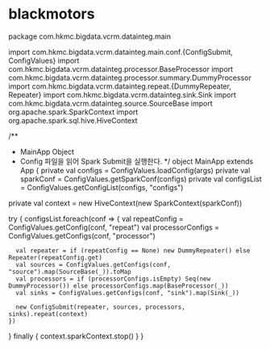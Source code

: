 # blackmotors

package com.hkmc.bigdata.vcrm.datainteg.main

import com.hkmc.bigdata.vcrm.datainteg.main.conf.{ConfigSubmit, ConfigValues}
import com.hkmc.bigdata.vcrm.datainteg.processor.BaseProcessor
import com.hkmc.bigdata.vcrm.datainteg.processor.summary.DummyProcessor
import com.hkmc.bigdata.vcrm.datainteg.repeat.{DummyRepeater, Repeater}
import com.hkmc.bigdata.vcrm.datainteg.sink.Sink
import com.hkmc.bigdata.vcrm.datainteg.source.SourceBase
import org.apache.spark.SparkContext
import org.apache.spark.sql.hive.HiveContext

/**
  * MainApp Object<br>
  * Config 파일을 읽어 Spark Submit을 실행한다.
  */
object MainApp extends App {
  private val configs = ConfigValues.loadConfig(args)
  private val sparkConf = ConfigValues.getSparkConf(configs)
  private val configsList = ConfigValues.getConfigList(configs, "configs")

  private val context = new HiveContext(new SparkContext(sparkConf))

  try {
    configsList.foreach(conf => {
      val repeatConfig = ConfigValues.getConfig(conf, "repeat")
      val processorConfigs = ConfigValues.getConfigs(conf, "processor")

      val repeater = if (repeatConfig == None) new DummyRepeater() else Repeater(repeatConfig.get)
      val sources = ConfigValues.getConfigs(conf, "source").map(SourceBase(_)).toMap
      val processors = if (processorConfigs.isEmpty) Seq(new DummyProcessor()) else processorConfigs.map(BaseProcessor(_))
      val sinks = ConfigValues.getConfigs(conf, "sink").map(Sink(_))

      new ConfigSubmit(repeater, sources, processors, sinks).repeat(context)
    })
  } finally {
    context.sparkContext.stop()
  }
}
